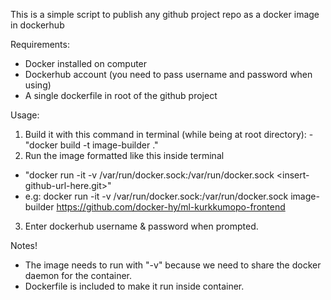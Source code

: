This is a simple script to publish any github project repo as a docker image in dockerhub

Requirements:

- Docker installed on computer
- Dockerhub account (you need to pass username and password when using)
- A single dockerfile in root of the github project

Usage:
  1. Build it with this command in terminal (while being at root directory):
    - "docker build -t image-builder ."
  2. Run the image formatted like this inside terminal
  - "docker run -it -v /var/run/docker.sock:/var/run/docker.sock <insert-github-url-here.git>"
  - e.g: docker run -it -v /var/run/docker.sock:/var/run/docker.sock image-builder https://github.com/docker-hy/ml-kurkkumopo-frontend
  3. Enter dockerhub username & password when prompted.



Notes!
- The image needs to run with "-v" because we need to share the docker daemon for the container.
- Dockerfile is included to make it run inside container.
